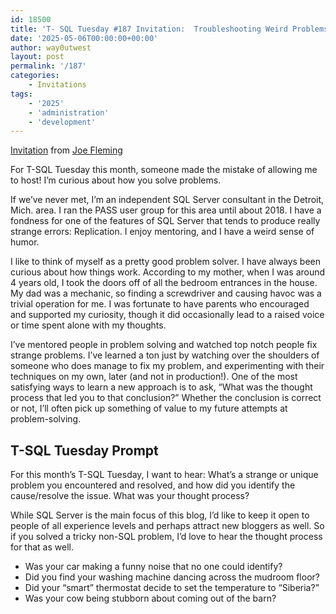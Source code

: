 ```yaml
---
id: 18500
title: 'T- SQL Tuesday #187 Invitation:  Troubleshooting Weird Problems'
date: '2025-05-06T00:00:00+00:00'
author: way0utwest
layout: post
permalink: '/187'
categories:
    - Invitations
tags:
    - '2025'
    - 'administration'
    - 'development'
---
```


[Invitation](https://sqltailor.com/t-sql-tuesday-invitation-how-do-you-troubleshoot/) from [Joe Fleming](https://sqltailor.com/)

For T-SQL Tuesday this month, someone made the mistake of allowing me to host!  I’m curious about how you solve problems.

If we’ve never met, I’m an independent SQL Server consultant in the Detroit, Mich. area. I ran the PASS user group for this area until about 2018. I have a fondness for one of the features of SQL Server that tends to produce really strange errors:  Replication. I enjoy mentoring, and I have a weird sense of humor.

I like to think of myself as a pretty good problem solver. I have always been curious about how things work. According to my mother, when I was around 4 years old, I took the doors off of all the bedroom entrances in the house. My dad was a mechanic, so finding a screwdriver and causing havoc was a trivial operation for me. I was fortunate to have parents who encouraged and supported my curiosity, though it did occasionally lead to a raised voice or time spent alone with my thoughts.

I’ve mentored people in problem solving and watched top notch people fix strange problems. I’ve learned a ton just by watching over the shoulders of someone who does manage to fix my problem, and experimenting with their techniques on my own, later (and not in production!). One of the most satisfying ways to learn a new approach is to ask, “What was the thought process that led you to that conclusion?” Whether the conclusion is correct or not, I’ll often pick up something of value to my future attempts at problem-solving.

## T-SQL Tuesday Prompt
For this month’s T-SQL Tuesday, I want to hear: What’s a strange or unique problem you encountered and resolved, and how did you identify the cause/resolve the issue. What was your thought process?

While SQL Server is the main focus of this blog, I’d like to keep it open to people of all experience levels and perhaps attract new bloggers as well. So if you solved a tricky non-SQL problem, I’d love to hear the thought process for that as well.
- Was your car making a funny noise that no one could identify?
- Did you find your washing machine dancing across the mudroom floor?
- Did your “smart” thermostat decide to set the temperature to “Siberia?”
- Was your cow being stubborn about coming out of the barn?

